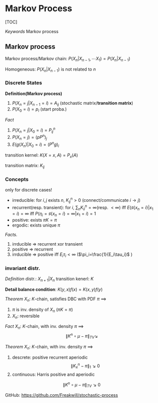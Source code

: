 # Markov Process

[TOC]

*Keywords* Markov process


## Markov process

Markov process/Markov chain:
$P(X_n|X_{n-1},\cdots X_{1})=P(X_n|X_{n-1})$

Homogeneous: $P(X_n|X_{n-1})$ is not related to $n$

### Discrete States

**Definition(Markov process)**

1. $P(X_n=j|X_{n-1}=i)=A_{ij}$ (stochastic matrix/**transition matrix**)
2. $P(X_0=i)=p_i$ (start proba.)

*Fact*

1. $P(X_n=j|X_0=i)=P^{n}_{ij}$
2. $P(X_n=j)=(pP^n)_j$
3. $E(g(X_n)|X_0=i)=(P^{n}g)_i$

transition kernel:
$K(X=x, A)=P_x(A)$

transition matrix: $K_{ij}$

### Concepts

only for discrete cases!

- irreducible: for $i,j$ exists $n$, $K^n_{ij}>0$ (connect/communicate $i\to j$)
- recurrent(resp. transient): for $i$, $\sum_n K^n_{ii}=\infty$(resp. $<\infty$) iff $E(\sharp\{x_n=i\}|x_1=i)=\infty$ iff $P(\eta_i=\sharp\{x_n=i\}=\infty|x_1=i)=1$
- positive: exists $\pi K=\pi$
- ergodic: exists unique $\pi$

*Facts.*
1. irrducible => recurrent xor transient
2. positive => recurrent
3. irrducible => positive iff $E_i\tau_i<\infty$ ($\pi_i=\frac{1}{E_i\tau_i}$ )

### invariant distr.
*Definition*
distr.: $X_{n+1}| X_n$
transition kenerl: $K$

**Detail balance condition**: $K(y,x)f(x)=K(x,y)f(y)$

*Theorem*
$X_n$: $K$-chain, satisfies DBC with PDF $\pi$ ==>
1. $\pi$ is inv. density of $X_n$ ($\pi K=\pi$)
2. $X_n$: reversible

*Fact*
$X_n$: $K$-chain, with inv. density $\pi$ ==>
$$
\|K^n\circ \mu-\pi\|_{TV} \searrow 
$$

*Theorem*
$X_n$: $K$-chain, with inv. density $\pi$ ==>
1. descrete: positive recurrent aperiodic
$$
\|K^n_x-\pi\|_{1} \searrow 0
$$
2. continuous: Harris positive and aperiodic

$$
\|K^n\circ\mu-\pi\|_{TV} \searrow 0
$$



GitHub: https://github.com/Freakwill/stochastic-process

